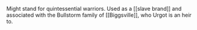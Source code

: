 Might stand for quintessential warriors. Used as a [[slave brand]] and associated with the Bullstorm family of [[Biggsville]], who Urgot is an heir to.